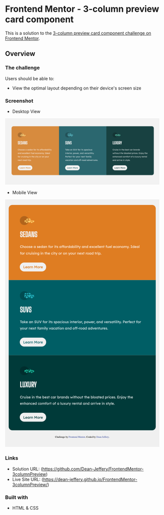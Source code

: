 # Frontend Mentor - 3-column preview card component

This is a solution to the [3-column preview card component challenge on Frontend Mentor](https://www.frontendmentor.io/challenges/3column-preview-card-component-pH92eAR2-). 

## Overview

### The challenge

Users should be able to:

- View the optimal layout depending on their device's screen size

### Screenshot

- Desktop View

![](./screenshots/desktop.png)

- Mobile View

![](./screenshots/mobile.png)

### Links

- Solution URL: (https://github.com/Dean-Jeffery/FrontendMentor-3columnPreview)
- Live Site URL: (https://dean-jeffery.github.io/FrontendMentor-3columnPreview/)

### Built with
- HTML & CSS
